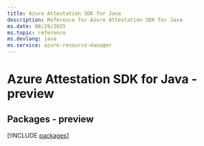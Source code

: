 ```yaml
---
title: Azure Attestation SDK for Java
description: Reference for Azure Attestation SDK for Java
ms.date: 08/29/2025
ms.topic: reference
ms.devlang: java
ms.service: azure-resource-manager
---
```

# Azure Attestation SDK for Java - preview
## Packages - preview
[!INCLUDE [packages](attestation-index.md)]